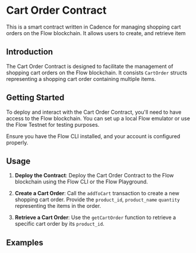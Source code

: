 # Cart Order Contract

This is a smart contract written in Cadence for managing shopping cart orders on the Flow blockchain. It allows users to create, and retrieve item

## Introduction

The Cart Order Contract is designed to facilitate the management of shopping cart orders on the Flow blockchain. It consists `CartOrder` structs representing a shopping cart order containing multiple items.

## Getting Started

To deploy and interact with the Cart Order Contract, you'll need to have access to the Flow blockchain. You can set up a local Flow emulator or use the Flow Testnet for testing purposes.

Ensure you have the Flow CLI installed, and your account is configured properly.

## Usage

1. **Deploy the Contract**: Deploy the Cart Order Contract to the Flow blockchain using the Flow CLI or the Flow Playground.

2. **Create a Cart Order**: Call the `addToCart` transaction to create a new shopping cart order. Provide the `product_id`, `product_name` `quantity` representing the items in the order.

3. **Retrieve a Cart Order**: Use the `getCartOrder` function to retrieve a specific cart order by its `product_id`.

## Examples
